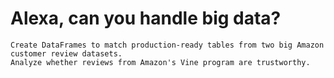 # Alexa, can you handle big data?

    Create DataFrames to match production-ready tables from two big Amazon customer review datasets.
    Analyze whether reviews from Amazon's Vine program are trustworthy.
